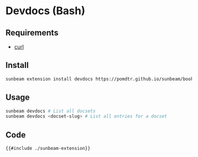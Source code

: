 # Devdocs (Bash)

## Requirements

- [curl](https://curl.haxx.se/)

## Install

```bash
sunbeam extension install devdocs https://pomdtr.github.io/sunbeam/book/examples/devdocs/sunbeam-extension
```

## Usage

```bash
sunbeam devdocs # List all docsets
sunbeam devdocs <docset-slug> # List all entries for a docset
```

## Code

```bash
{{#include ./sunbeam-extension}}
```
